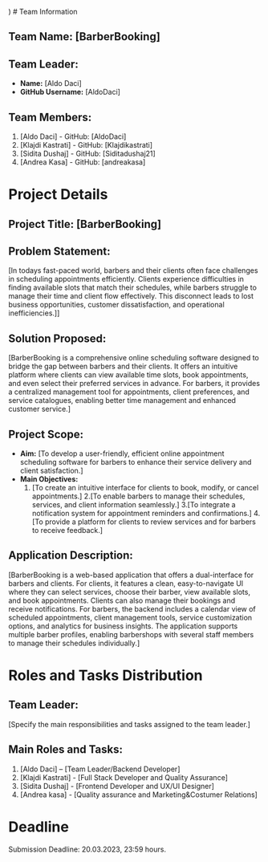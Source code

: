 ) # Team Information
## Team Name: [BarberBooking]

## Team Leader:
- **Name:** [Aldo Daci]
- **GitHub Username:** [AldoDaci]

## Team Members:
1. [Aldo Daci] - GitHub: [AldoDaci]
2. [Klajdi Kastrati] - GitHub: [Klajdikastrati]
3. [Sidita Dushaj] - GitHub: [Siditadushaj21]
4. [Andrea Kasa] - GitHub: [andreakasa]

# Project Details

## Project Title: [BarberBooking]

## Problem Statement:
[In todays fast-paced world, barbers and their clients often face challenges in scheduling appointments efficiently. Clients experience difficulties in finding available slots that match their schedules, while barbers struggle to manage their time and client flow effectively. This disconnect leads to lost business opportunities, customer dissatisfaction, and operational inefficiencies.]]
## Solution Proposed:
[BarberBooking is a comprehensive online scheduling software designed to bridge the gap between barbers and their clients. It offers an intuitive platform where clients can view available time slots, book appointments, and even select their preferred services in advance. For barbers, it provides a centralized management tool for appointments, client preferences, and service catalogues, enabling better time management and enhanced customer service.]



## Project Scope:
- **Aim:** [To develop a user-friendly, efficient online appointment scheduling software for barbers to enhance their service delivery and client satisfaction.]
- **Main Objectives:**
  1. [To create an intuitive interface for clients to book, modify, or cancel appointments.]
  2.[To enable barbers to manage their schedules, services, and client information seamlessly.]
  3.[To integrate a notification system for appointment reminders and confirmations.]
  4.[To provide a platform for clients to review services and for barbers to receive feedback.]
  
## Application Description:
[BarberBooking is a web-based application that offers a dual-interface for barbers and clients. For clients, it features a clean, easy-to-navigate UI where they can select services, choose their barber, view available slots, and book appointments. Clients can also manage their bookings and receive notifications. For barbers, the backend includes a calendar view of scheduled appointments, client management tools, service customization options, and analytics for business insights. The application supports multiple barber profiles, enabling barbershops with several staff members to manage their schedules individually.]

# Roles and Tasks Distribution

## Team Leader:
[Specify the main responsibilities and tasks assigned to the team leader.]

## Main Roles and Tasks:
1. [Aldo Daci] – [Team Leader/Backend Developer]
2. [Klajdi Kastrati] - [Full Stack Developer and Quality Assurance]
3. [Sidita Dushaj] - [Frontend Developer and UX/UI Designer]
4. [Andrea kasa] - [Quality assurance and Marketing&Costumer Relations]



# Deadline
Submission Deadline: 20.03.2023, 23:59 hours.

